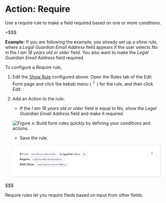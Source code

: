 # Action: Require

Use a require rule to make a field required based on one or more conditions.

+$$$

**Example:** If you are following the example, you already set up a _show_ rule,
where a *Legal Guardian Email Address* field appears if the user selects *No* in
the *I am 18 years old or older* field. You also want to make the *Legal
Guardian Email Address* field required.

To configure a Require rule, 

1. Edit the [Show
   Rule](/discover/portal/-/knowledge_base/7-1/action-show-and-hide)
   configured above. Open the Rules tab of the Edit Form page and click the
   kebab menu (![Actions](../../../images/icon-actions.png)) for the rule, and
   then click *Edit*.
2. Add an Action to the rule:
    - If the *I am 18 years old or older* field is equal to *No*, show the
        *Legal Guardian Email Address* field and make it required.

    ![Figure x: Build form rules quickly by defining your conditions and
    actions.](../../../images/forms-require-rule.png)

    - Save the rule. 

    ![Figure x: Once a rule is saved, it is displayed so that you can easily understand what it does.](../../../images/forms-require-rule2.png)

$$$

Require rules let you require fileds based on input from other fields.
